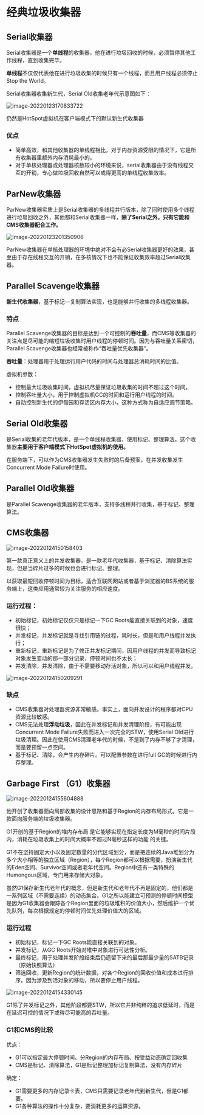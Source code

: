 # 经典垃圾收集器

## Serial收集器

Serial收集器是一个**单线程**的收集器，他在进行垃圾回收的时候，必须暂停其他工作线程，直到收集完毕。

**单线程**不仅仅代表他在进行垃圾收集的时候只有一个线程，而且用户线程必须停止Stop the World。

Serial收集器收集新生代，Serial Old收集老年代示意图如下：

![image-20220123170833722](C:\Users\lfl\AppData\Roaming\Typora\typora-user-images\image-20220123170833722.png)

仍然是HotSpot虚拟机在客户端模式下的默认新生代收集器

### 优点

* 简单高效，和其他收集器的单线程相比，对于内存资源受限的情况下，它是所有收集器里额外内存消耗最小的。
* 对于单核处理器或处理器核数较小的环境来说，serial收集器由于没有线程交互的开销，专心做垃圾回收自然可以或得更高的单线程收集效率。

## ParNew收集器

ParNew收集器实质上是Serial收集器的多线程并行版本，除了同时使用多个线程进行垃圾回收之外，其他都和Serial收集器一样，**除了Serial之外，只有它能和CMS收集器配合工作。**

![image-20220123201350906](C:\Users\lfl\AppData\Roaming\Typora\typora-user-images\image-20220123201350906.png)

ParNew收集器在单核处理器的环境中绝对不会有必Serial收集器更好的效果，甚至由于存在线程交互的开销，在多核情况下也不能保证收集效率超过Serial收集器。

## Parallel Scavenge收集器

**新生代收集器**，基于标记—复制算法实现，也是能够并行收集的多线程收集器。

### 特点

Parallel Scavenge收集器的目标是达到一个可控制的**吞吐量**，而CMS等收集器的关注点是尽可能的缩短垃圾收集时用户线程的停顿时间。因为与吞吐量关系密切，Parallel Scavenge收集器也经常被称作“吞吐量优先收集器”。

**吞吐量**：处理器用于处理运行用户代码的时间与处理器总消耗时间的比值。

虚拟机参数：

* 控制最大垃圾收集时间，虚拟机尽量保证垃圾收集的时间不超过这个时间。
* 控制吞吐量大小，用于控制虚拟机GC的时间和运行用户线程的时间。
* 自动控制新生代的伊甸园和存活区内存大小，这种方式称为自适应调节策略。

## Serial Old收集器

是Serial收集的老年代版本，是一个单线程收集器，使用标记、整理算法。这个收集器**主要用于客户端模式下HotSpot虚拟机的使用。**

在服务端下，可以作为CMS收集器发生失败时的后备预案，在并发收集发生Concurrent Mode Failure时使用。

## Parallel Old收集器

是Parallel Scavenge收集器的老年版本，支持多线程并行收集，基于标记、整理算法。

## CMS收集器

![image-20220124150158403](C:\Users\lfl\AppData\Roaming\Typora\typora-user-images\image-20220124150158403.png)

第一款真正意义上的并发收集器。是一款老年代收集器，基于标记、清除算法实现，但是当碎片过多的时候也会进行标记、整理。

以获取最短回收停顿时间为目标，适合互联网网站或者基于浏览器的BS系统的服务端上，这类应用通常较为关注服务的相应速度。

### 运行过程：

* 初始标记，初始标记仅仅只是标记一下GC Roots能直接关联到的对象，速度很快；
* 并发标记，并发标记就是寻找引用链的过程，耗时长，但是和用户线程并发执行；
* 重新标记，重新标记是为了修正并发标记期间，因用户线程的并发而导致标记对象发生变动的那一部分记录，停顿时间也不太长；
* 并发清除，并发清除，由于不需要移动存活对象，所以可以和用户线程并发。

![image-20220124150209291](C:\Users\lfl\AppData\Roaming\Typora\typora-user-images\image-20220124150209291.png)

### 缺点

* CMS收集器对处理器资源非常敏感。事实上，面向并发设计的程序都对CPU资源比较敏感。
* CMS无法处理**浮动垃圾**，因此在并发标记和并发清理阶段，有可能出现Concurrent Mode Failure失败而进入一次完全的STW，使用Serial Old进行垃圾清理。因此在使用CMS清理老年代的时候，不是到了内存不够了才清理，而是要预留一点空间。
* 基于标记、清除，会产生内存碎片。可以配置参数在进行full GC的时候进行内存整理。

## Garbage First （G1）收集器

![image-20220124155604888](C:\Users\lfl\AppData\Roaming\Typora\typora-user-images\image-20220124155604888.png)

他开创了收集器面向局部收集的设计思路和基于Region的内存布局形式。它是一款面向服务端的垃圾收集器。

G1开创的基于Region的堆内存布局 是它能够实现在指定长度为M毫秒的时间片段内，消耗在垃圾收集上的时间大概率不超过N毫秒这样的功能 的关键。

G1不在坚持固定大小以及固定数量的分代区域划分，而是把连续的Java堆划分为多个大小相等的独立区域（Region），每个Region都可以根据需要，扮演新生代的Eden空间、Survivor空间或者老年代空间。Region中还有一类特殊的Humongous区域，专门用来存储大对象。

虽然G1保存新生代老年代的概念，但是新生代和老年代不再是固定的，他们都是一系列区域（不需要连续）的动态集合。G1之所以能建立可预测的停顿时间模型是因为G1收集器会跟踪各个Region里面的垃圾堆积的价值大小，然后维护一个优先队列，每次根据规定的停顿时间优先处理价值大的区域。

### 运行过程

* 初始标记，标记一下GC Roots能直接关联到的对象。
* 并发标记，从GC Roots开始对堆中对象进行可达性分析。
* 最终标记，用于处理并发阶段结束后仍遗留下来的最后那最少量的SATB记录（原始快照算法）
* 筛选回收，更新Region的统计数据，对各个Region的回收价值和成本进行排序。因为涉及到活对象的移动，所以要停止用户线程。

![image-20220124154330145](C:\Users\lfl\AppData\Roaming\Typora\typora-user-images\image-20220124154330145.png)

G1除了并发标记之外，其他阶段都要STW，所以它并非纯粹的追求低延时，而是在延迟可控的情况下或得尽可能高的吞吐量。

### G1和CMS的比较

优点：

* G1可以指定最大停顿时间、分Region的内存布局、按受益动态确定回收集
* CMS是标记、清除算法，G1是标记整理加标记复制算法，没有内存碎片

确定：

* G1需要更多的内存记录卡表，CMS只需要记录老年代到新生代，但是G1都要。
* G1各种算法的操作十分复杂，要消耗更多的运算资源。


